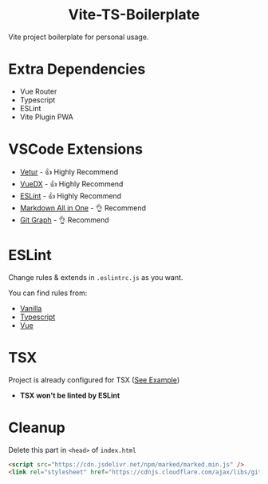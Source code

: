 <p>
  <h1 align="center">Vite-TS-Boilerplate</h1>
</p>

Vite project boilerplate for personal usage.

# Extra Dependencies
- Vue Router
- Typescript
- ESLint
- Vite Plugin PWA

# VSCode Extensions
- [Vetur](https://marketplace.visualstudio.com/items?itemName=octref.vetur) - 👍 Highly Recommend
- [VueDX](https://marketplace.visualstudio.com/items?itemName=znck.vue-language-features) - 👍 Highly Recommend
- [ESLint](https://marketplace.visualstudio.com/items?itemName=dbaeumer.vscode-eslint) - 👍 Highly Recommend
- [Markdown All in One](https://marketplace.visualstudio.com/items?itemName=yzhang.markdown-all-in-one) - 👌 Recommend
- [Git Graph](https://marketplace.visualstudio.com/items?itemName=mhutchie.git-graph) - 👌 Recommend

# ESLint
Change rules & extends in ```.eslintrc.js``` as you want.

You can find rules from:
- [Vanilla](https://eslint.bootcss.com/docs/rules/)
- [Typescript](https://github.com/typescript-eslint/typescript-eslint/tree/master/packages/eslint-plugin)
- [Vue](https://eslint.vuejs.org/rules/)

# TSX
Project is already configured for TSX ([See Example](./src/components/navigator.tsx))

- **TSX won't be linted by ESLint**

# Cleanup
Delete this part in ```<head>``` of ```index.html```
```html
<script src="https://cdn.jsdelivr.net/npm/marked/marked.min.js" />
<link rel="stylesheet" href="https://cdnjs.cloudflare.com/ajax/libs/github-markdown-css/4.0.0/github-markdown.min.css">
```